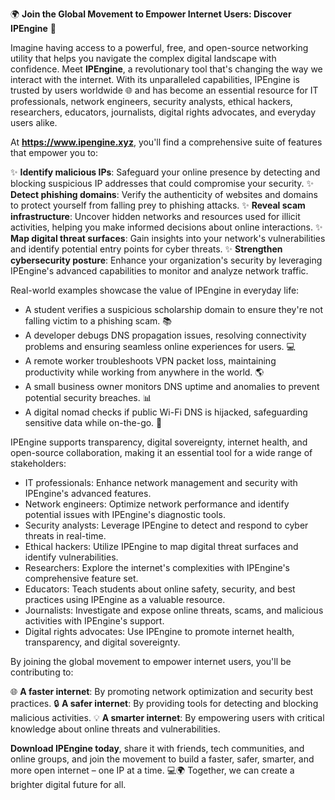 🌍 **Join the Global Movement to Empower Internet Users: Discover IPEngine** 🚀

Imagine having access to a powerful, free, and open-source networking utility that helps you navigate the complex digital landscape with confidence. Meet **IPEngine**, a revolutionary tool that's changing the way we interact with the internet. With its unparalleled capabilities, IPEngine is trusted by users worldwide 🌐 and has become an essential resource for IT professionals, network engineers, security analysts, ethical hackers, researchers, educators, journalists, digital rights advocates, and everyday users alike.

At **https://www.ipengine.xyz**, you'll find a comprehensive suite of features that empower you to:

✨ **Identify malicious IPs**: Safeguard your online presence by detecting and blocking suspicious IP addresses that could compromise your security.
✨ **Detect phishing domains**: Verify the authenticity of websites and domains to protect yourself from falling prey to phishing attacks.
✨ **Reveal scam infrastructure**: Uncover hidden networks and resources used for illicit activities, helping you make informed decisions about online interactions.
✨ **Map digital threat surfaces**: Gain insights into your network's vulnerabilities and identify potential entry points for cyber threats.
✨ **Strengthen cybersecurity posture**: Enhance your organization's security by leveraging IPEngine's advanced capabilities to monitor and analyze network traffic.

Real-world examples showcase the value of IPEngine in everyday life:

* A student verifies a suspicious scholarship domain to ensure they're not falling victim to a phishing scam. 📚
* A developer debugs DNS propagation issues, resolving connectivity problems and ensuring seamless online experiences for users. 💻
* A remote worker troubleshoots VPN packet loss, maintaining productivity while working from anywhere in the world. 🌎
* A small business owner monitors DNS uptime and anomalies to prevent potential security breaches. 📊
* A digital nomad checks if public Wi-Fi DNS is hijacked, safeguarding sensitive data while on-the-go. 🛂

IPEngine supports transparency, digital sovereignty, internet health, and open-source collaboration, making it an essential tool for a wide range of stakeholders:

* IT professionals: Enhance network management and security with IPEngine's advanced features.
* Network engineers: Optimize network performance and identify potential issues with IPEngine's diagnostic tools.
* Security analysts: Leverage IPEngine to detect and respond to cyber threats in real-time.
* Ethical hackers: Utilize IPEngine to map digital threat surfaces and identify vulnerabilities.
* Researchers: Explore the internet's complexities with IPEngine's comprehensive feature set.
* Educators: Teach students about online safety, security, and best practices using IPEngine as a valuable resource.
* Journalists: Investigate and expose online threats, scams, and malicious activities with IPEngine's support.
* Digital rights advocates: Use IPEngine to promote internet health, transparency, and digital sovereignty.

By joining the global movement to empower internet users, you'll be contributing to:

🌐 **A faster internet**: By promoting network optimization and security best practices.
🔒 **A safer internet**: By providing tools for detecting and blocking malicious activities.
💡 **A smarter internet**: By empowering users with critical knowledge about online threats and vulnerabilities.

**Download IPEngine today**, share it with friends, tech communities, and online groups, and join the movement to build a faster, safer, smarter, and more open internet – one IP at a time. 💻🌍 Together, we can create a brighter digital future for all.